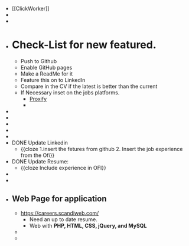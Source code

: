 - [[ClickWorker]]
-
-
- # Check-List for new featured.
	- Push to Github
	- Enable GitHub pages
	- Make a ReadMe for it
	- Feature this on to LinkedIn
	- Compare in the CV if the latest is better than the current
	- If Necessary inset on the jobs platforms.
		- [Proxify](https://career.proxify.io/apply?step=BasicInformation)
		-
-
-
-
-
-
- DONE Update Linkedin
	- {{cloze 1.insert the fetures from github 2. Insert the job experience from the Ofi}}
- DONE Update Resume:
	- {{cloze Include experience in OFI}}
-
-
- ## Web Page for application
	- https://careers.scandiweb.com/
		- Need an up to date resume.
		- Web with **PHP, HTML, CSS, jQuery, and MySQL**
	-
	-